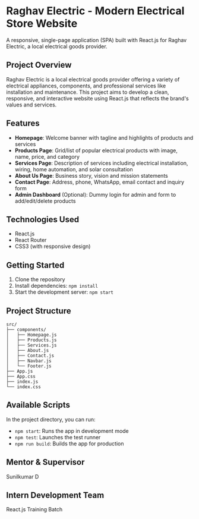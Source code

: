 # Raghav Electric - Modern Electrical Store Website

A responsive, single-page application (SPA) built with React.js for Raghav Electric, a local electrical goods provider.

## Project Overview

Raghav Electric is a local electrical goods provider offering a variety of electrical appliances, components, and professional services like installation and maintenance. This project aims to develop a clean, responsive, and interactive website using React.js that reflects the brand's values and services.

## Features

- **Homepage**: Welcome banner with tagline and highlights of products and services
- **Products Page**: Grid/list of popular electrical products with image, name, price, and category
- **Services Page**: Description of services including electrical installation, wiring, home automation, and solar consultation
- **About Us Page**: Business story, vision and mission statements
- **Contact Page**: Address, phone, WhatsApp, email contact and inquiry form
- **Admin Dashboard** (Optional): Dummy login for admin and form to add/edit/delete products

## Technologies Used

- React.js
- React Router
- CSS3 (with responsive design)

## Getting Started

1. Clone the repository
2. Install dependencies: `npm install`
3. Start the development server: `npm start`

## Project Structure

```
src/
├── components/
│   ├── Homepage.js
│   ├── Products.js
│   ├── Services.js
│   ├── About.js
│   ├── Contact.js
│   ├── Navbar.js
│   └── Footer.js
├── App.js
├── App.css
├── index.js
└── index.css
```

## Available Scripts

In the project directory, you can run:

- `npm start`: Runs the app in development mode
- `npm test`: Launches the test runner
- `npm run build`: Builds the app for production

## Mentor & Supervisor

Sunilkumar D

## Intern Development Team

React.js Training Batch
